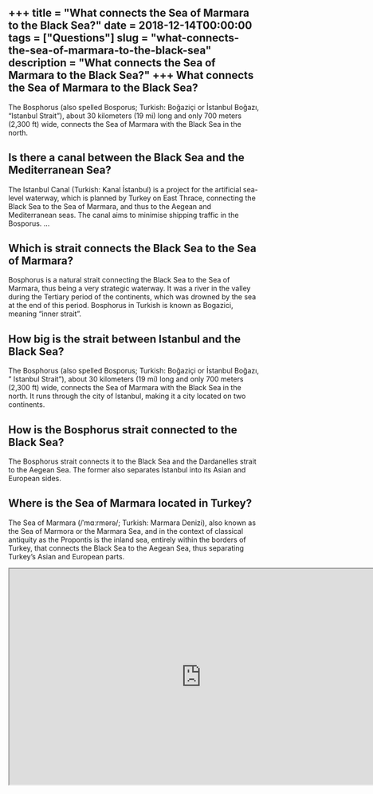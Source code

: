 +++
title = "What connects the Sea of Marmara to the Black Sea?"
date = 2018-12-14T00:00:00
tags = ["Questions"]
slug = "what-connects-the-sea-of-marmara-to-the-black-sea"
description = "What connects the Sea of Marmara to the Black Sea?"
+++
What connects the Sea of Marmara to the Black Sea?
--------------------------------------------------

The Bosphorus (also spelled Bosporus; Turkish: Boğaziçi or İstanbul Boğazı, “Istanbul Strait”), about 30 kilometers (19 mi) long and only 700 meters (2,300 ft) wide, connects the Sea of Marmara with the Black Sea in the north.

Is there a canal between the Black Sea and the Mediterranean Sea?
-----------------------------------------------------------------

The Istanbul Canal (Turkish: Kanal İstanbul) is a project for the artificial sea-level waterway, which is planned by Turkey on East Thrace, connecting the Black Sea to the Sea of Marmara, and thus to the Aegean and Mediterranean seas. The canal aims to minimise shipping traffic in the Bosporus. …

Which is strait connects the Black Sea to the Sea of Marmara?
-------------------------------------------------------------

Bosphorus is a natural strait connecting the Black Sea to the Sea of Marmara, thus being a very strategic waterway. It was a river in the valley during the Tertiary period of the continents, which was drowned by the sea at the end of this period. Bosphorus in Turkish is known as Bogazici, meaning “inner strait”.

How big is the strait between Istanbul and the Black Sea?
---------------------------------------------------------

The Bosphorus (also spelled Bosporus; Turkish: Boğaziçi or İstanbul Boğazı, ” Istanbul Strait”), about 30 kilometers (19 mi) long and only 700 meters (2,300 ft) wide, connects the Sea of Marmara with the Black Sea in the north. It runs through the city of Istanbul, making it a city located on two continents.

How is the Bosphorus strait connected to the Black Sea?
-------------------------------------------------------

The Bosphorus strait connects it to the Black Sea and the Dardanelles strait to the Aegean Sea. The former also separates Istanbul into its Asian and European sides.

Where is the Sea of Marmara located in Turkey?
----------------------------------------------

The Sea of Marmara (/ˈmɑːrmərə/; Turkish: Marmara Denizi), also known as the Sea of Marmora or the Marmara Sea, and in the context of classical antiquity as the Propontis is the inland sea, entirely within the borders of Turkey, that connects the Black Sea to the Aegean Sea, thus separating Turkey’s Asian and European parts.

<iframe allow="accelerometer; autoplay; clipboard-write; encrypted-media; gyroscope; picture-in-picture" allowfullscreen="" class="__youtube_prefs__  epyt-is-override  no-lazyload" data-no-lazy="1" data-origheight="433" data-origwidth="770" data-skipgform_ajax_framebjll="" height="433" id="_ytid_23067" loading="lazy" src="https://www.youtube.com/embed/HEeNHuN-10Y?enablejsapi=1&autoplay=0&cc_load_policy=0&cc_lang_pref=&iv_load_policy=1&loop=0&modestbranding=0&rel=1&fs=1&playsinline=0&autohide=2&theme=dark&color=red&controls=1&" title="YouTube player" width="770"></iframe>